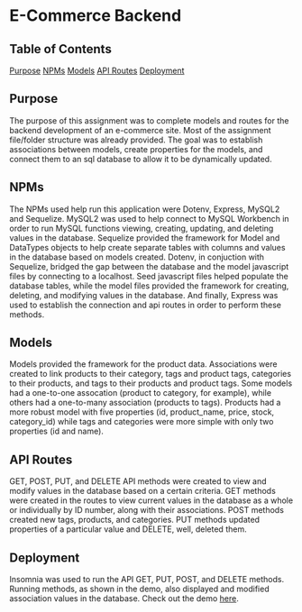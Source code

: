 ﻿# E-Commerce Backend

## Table of Contents
[Purpose](https://github.com/hill1635/hill-ecommerce-backend#purpose)
[NPMs](https://github.com/hill1635/hill-ecommerce-backend#npms)
[Models](https://github.com/hill1635/hill-ecommerce-backend#models)
[API Routes](https://github.com/hill1635/hill-ecommerce-backend#api-routes)
[Deployment](https://github.com/hill1635/hill-ecommerce-backend#deployment)


## Purpose
The purpose of this assignment was to complete models and routes for the backend development of an e-commerce site.  Most of the assignment file/folder structure was already provided.  The goal was to establish associations between models, create properties for the models, and connect them to an sql database to allow it to be dynamically updated.

## NPMs
The NPMs used help run this application were Dotenv, Express, MySQL2 and Sequelize.  MySQL2 was used to help connect to MySQL Workbench in order to run MySQL functions viewing, creating, updating, and deleting values in the database.  Sequelize provided the framework for Model and DataTypes objects to help create separate tables with columns and values in the database based on models created.  Dotenv, in conjuction with Sequelize, bridged the gap between the database and the model javascript files by connecting to a localhost.  Seed javascript files helped populate the database tables, while the model files provided the framework for creating, deleting, and modifying values in the database.  And finally, Express was used to establish the connection and api routes in order to perform these methods.

## Models
Models provided the framework for the product data.  Associations were created to link products to their category, tags and product tags, categories to their products, and tags to their products and product tags.  Some models had a one-to-one assocation (product to category, for example), while others had a one-to-many association (products to tags).  Products had a more robust model with five properties (id, product_name, price, stock, category_id) while tags and categories were more simple with only two properties (id and name).

## API Routes
GET, POST, PUT, and DELETE API methods were created to view and modify values in the database based on a certain criteria.  GET methods were created in the routes to view current values in the database as a whole or individually by ID number, along with their associations.  POST methods created new tags, products, and categories.  PUT methods updated properties of a particular value and DELETE, well, deleted them.

## Deployment
Insomnia was used to run the API GET, PUT, POST, and DELETE methods.  Running methods, as shown in the demo, also displayed and modified association values in the database.
Check out the demo <a href="https://www.youtube.com/watch?v=p6EML_1zdd0&feature=youtu.be">here</a>.